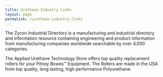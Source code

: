 ```yaml
---
title: Urethane Industry Links
layout: page
permalink: /urethane-industry-links
---
```



The Zycon Industrial Directory is a manufacturing and industrial directory and information resource containing engineering and product information from manufacturing companies worldwide searchable by over 4,000 categories.



The Applied Urethane Technology Store offers top quality replacement rollers for your Pitney Bowes™ Equipment. The Rollers are made in the USA from top quality, long lasting, high performance Polyurethane.

 